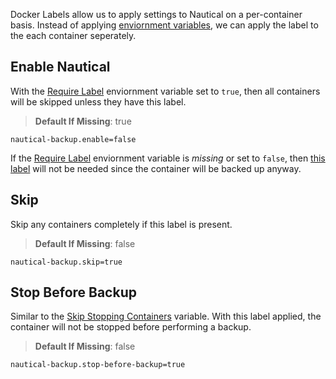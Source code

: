 Docker Labels allow us to apply settings to Nautical on a per-container basis. Instead of applying [enviornment variables](./arguments.md), we can apply the label to the each container seperately.

## Enable Nautical
With the [Require Label](./arguments.md#require-label) enviornment variable set to `true`, then all containers will be skipped unless they have this label.

> **Default If Missing**: true

```properties
nautical-backup.enable=false
```

If the [Require Label](./arguments.md#require-label) enviornment variable is *missing* or set to `false`, then [this label](#enable-nautical) will not be needed since the container will be backed up anyway.

## Skip
Skip any containers completely if this label is present.

> **Default If Missing**: false

```properties
nautical-backup.skip=true
```

## Stop Before Backup
Similar to the [Skip Stopping Containers](./arguments.md#skip-stopping-containers) variable. 
With this label applied, the container will not be stopped before performing a backup.

> **Default If Missing**: false

```properties
nautical-backup.stop-before-backup=true
```